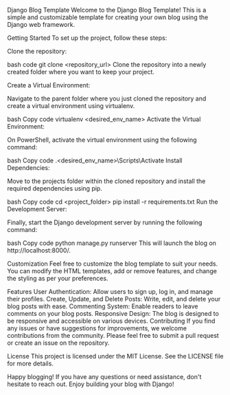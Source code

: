 
Django Blog Template
Welcome to the Django Blog Template! This is a simple and customizable template for creating your own blog using the Django web framework.


Getting Started
To set up the project, follow these steps:

Clone the repository:

bash
code
git clone <repository_url>
Clone the repository into a newly created folder where you want to keep your project.

Create a Virtual Environment:

Navigate to the parent folder where you just cloned the repository and create a virtual environment using virtualenv.

bash
Copy code
virtualenv <desired_env_name>
Activate the Virtual Environment:

On PowerShell, activate the virtual environment using the following command:

bash
Copy code
.\<desired_env_name>\Scripts\Activate
Install Dependencies:

Move to the projects folder within the cloned repository and install the required dependencies using pip.

bash
Copy code
cd <project_folder>
pip install -r requirements.txt
Run the Development Server:

Finally, start the Django development server by running the following command:

bash
Copy code
python manage.py runserver
This will launch the blog on http://localhost:8000/.

Customization
Feel free to customize the blog template to suit your needs. You can modify the HTML templates, add or remove features, and change the styling as per your preferences.

Features
User Authentication: Allow users to sign up, log in, and manage their profiles.
Create, Update, and Delete Posts: Write, edit, and delete your blog posts with ease.
Commenting System: Enable readers to leave comments on your blog posts.
Responsive Design: The blog is designed to be responsive and accessible on various devices.
Contributing
If you find any issues or have suggestions for improvements, we welcome contributions from the community. Please feel free to submit a pull request or create an issue on the repository.

License
This project is licensed under the MIT License. See the LICENSE file for more details.

Happy blogging! If you have any questions or need assistance, don't hesitate to reach out. Enjoy building your blog with Django!
